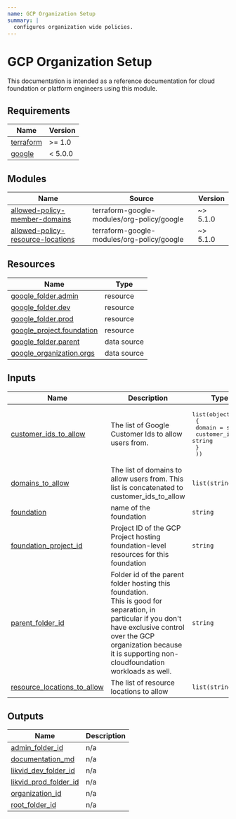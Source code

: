 ```yaml
---
name: GCP Organization Setup
summary: |
  configures organization wide policies.
---
```


# GCP Organization Setup

This documentation is intended as a reference documentation for cloud foundation or platform engineers using this module.

<!-- BEGIN_TF_DOCS -->
## Requirements

| Name | Version |
|------|---------|
| <a name="requirement_terraform"></a> [terraform](#requirement\_terraform) | >= 1.0 |
| <a name="requirement_google"></a> [google](#requirement\_google) | < 5.0.0 |

## Modules

| Name | Source | Version |
|------|--------|---------|
| <a name="module_allowed-policy-member-domains"></a> [allowed-policy-member-domains](#module\_allowed-policy-member-domains) | terraform-google-modules/org-policy/google | ~> 5.1.0 |
| <a name="module_allowed-policy-resource-locations"></a> [allowed-policy-resource-locations](#module\_allowed-policy-resource-locations) | terraform-google-modules/org-policy/google | ~> 5.1.0 |

## Resources

| Name | Type |
|------|------|
| [google_folder.admin](https://registry.terraform.io/providers/hashicorp/google/latest/docs/resources/folder) | resource |
| [google_folder.dev](https://registry.terraform.io/providers/hashicorp/google/latest/docs/resources/folder) | resource |
| [google_folder.prod](https://registry.terraform.io/providers/hashicorp/google/latest/docs/resources/folder) | resource |
| [google_project.foundation](https://registry.terraform.io/providers/hashicorp/google/latest/docs/resources/project) | resource |
| [google_folder.parent](https://registry.terraform.io/providers/hashicorp/google/latest/docs/data-sources/folder) | data source |
| [google_organization.orgs](https://registry.terraform.io/providers/hashicorp/google/latest/docs/data-sources/organization) | data source |

## Inputs

| Name | Description | Type | Default | Required |
|------|-------------|------|---------|:--------:|
| <a name="input_customer_ids_to_allow"></a> [customer\_ids\_to\_allow](#input\_customer\_ids\_to\_allow) | The list of Google Customer Ids to allow users from. | <pre>list(object(<br>    {<br>      domain      = string<br>      customer_id = string<br>    }<br>  ))</pre> | `[]` | no |
| <a name="input_domains_to_allow"></a> [domains\_to\_allow](#input\_domains\_to\_allow) | The list of domains to allow users from. This list is concatenated to customer\_ids\_to\_allow | `list(string)` | n/a | yes |
| <a name="input_foundation"></a> [foundation](#input\_foundation) | name of the foundation | `string` | n/a | yes |
| <a name="input_foundation_project_id"></a> [foundation\_project\_id](#input\_foundation\_project\_id) | Project ID of the GCP Project hosting foundation-level resources for this foundation | `string` | n/a | yes |
| <a name="input_parent_folder_id"></a> [parent\_folder\_id](#input\_parent\_folder\_id) | Folder id of the parent folder hosting this foundation.<br>    This is good for separation, in particular if you don't have exclusive control over the GCP organization because<br>    it is supporting non-cloudfoundation workloads as well. | `string` | n/a | yes |
| <a name="input_resource_locations_to_allow"></a> [resource\_locations\_to\_allow](#input\_resource\_locations\_to\_allow) | The list of resource locations to allow | `list(string)` | n/a | yes |

## Outputs

| Name | Description |
|------|-------------|
| <a name="output_admin_folder_id"></a> [admin\_folder\_id](#output\_admin\_folder\_id) | n/a |
| <a name="output_documentation_md"></a> [documentation\_md](#output\_documentation\_md) | n/a |
| <a name="output_likvid_dev_folder_id"></a> [likvid\_dev\_folder\_id](#output\_likvid\_dev\_folder\_id) | n/a |
| <a name="output_likvid_prod_folder_id"></a> [likvid\_prod\_folder\_id](#output\_likvid\_prod\_folder\_id) | n/a |
| <a name="output_organization_id"></a> [organization\_id](#output\_organization\_id) | n/a |
| <a name="output_root_folder_id"></a> [root\_folder\_id](#output\_root\_folder\_id) | n/a |
<!-- END_TF_DOCS -->